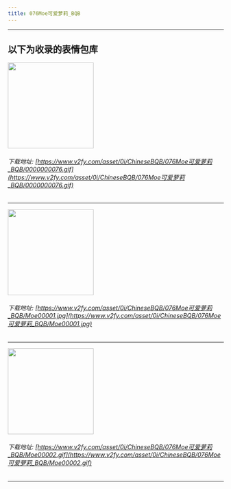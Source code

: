 ```yaml
---
title: 076Moe可爱萝莉_BQB
---
```


------
## 以下为收录的表情包库

<!-- more -->

<img height='200px' style='height:200px;'  src='https://www.v2fy.com/asset/0i/ChineseBQB/076Moe可爱萝莉_BQB/0000000076.gif' data-original='https://www.v2fy.com/asset/0i/ChineseBQB/076Moe可爱萝莉_BQB/0000000076.gif' /><br/><h6>下载地址: [https://www.v2fy.com/asset/0i/ChineseBQB/076Moe可爱萝莉_BQB/0000000076.gif](https://www.v2fy.com/asset/0i/ChineseBQB/076Moe可爱萝莉_BQB/0000000076.gif)</h6><hr/><img height='200px' style='height:200px;'  src='https://www.v2fy.com/asset/0i/ChineseBQB/076Moe可爱萝莉_BQB/Moe00001.jpg' data-original='https://www.v2fy.com/asset/0i/ChineseBQB/076Moe可爱萝莉_BQB/Moe00001.jpg' /><br/><h6>下载地址: [https://www.v2fy.com/asset/0i/ChineseBQB/076Moe可爱萝莉_BQB/Moe00001.jpg](https://www.v2fy.com/asset/0i/ChineseBQB/076Moe可爱萝莉_BQB/Moe00001.jpg)</h6><hr/><img height='200px' style='height:200px;'  src='https://www.v2fy.com/asset/0i/ChineseBQB/076Moe可爱萝莉_BQB/Moe00002.gif' data-original='https://www.v2fy.com/asset/0i/ChineseBQB/076Moe可爱萝莉_BQB/Moe00002.gif' /><br/><h6>下载地址: [https://www.v2fy.com/asset/0i/ChineseBQB/076Moe可爱萝莉_BQB/Moe00002.gif](https://www.v2fy.com/asset/0i/ChineseBQB/076Moe可爱萝莉_BQB/Moe00002.gif)</h6><hr/>